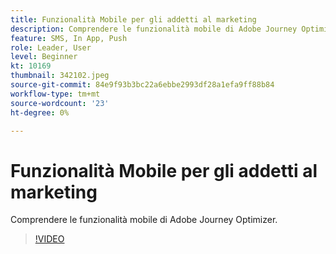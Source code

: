 ```yaml
---
title: Funzionalità Mobile per gli addetti al marketing
description: Comprendere le funzionalità mobile di Adobe Journey Optimizer. (Tra 60 e 160 caratteri)
feature: SMS, In App, Push
role: Leader, User
level: Beginner
kt: 10169
thumbnail: 342102.jpeg
source-git-commit: 84e9f93b3bc22a6ebbe2993df28a1efa9ff88b84
workflow-type: tm+mt
source-wordcount: '23'
ht-degree: 0%

---
```



# Funzionalità Mobile per gli addetti al marketing

Comprendere le funzionalità mobile di Adobe Journey Optimizer.

>[!VIDEO](https://video.tv.adobe.com/v/342102?quality=12&learn=on)
